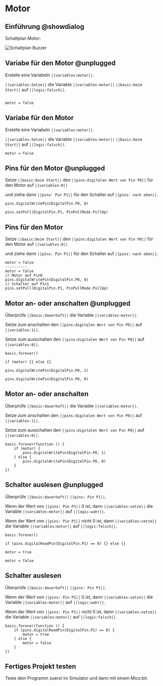 # Motor

## Einführung @showdialog

Schaltplan Motor:

![Schaltplan Buzzer](https://philipphgerber.github.io/tutorials-x2-next/docs/static/tutorials/05_motor.png)


## Variabe für den Motor @unplugged

Erstelle eine Variabeln ``||variables:motor||``.

``||variables:Setze||`` die Variable ``||variables:motor||`` ``||basic:beim Start||`` auf ``||logic:falsch||``.

```blocks
```
```block
motor = false
```

## Variabe für den Motor

Erstelle eine Variabeln ``||variables:motor||``.

``||variables:Setze||`` die Variable ``||variables:motor||`` ``||basic:beim Start||`` auf ``||logic:falsch||``.

```blocks
motor = false
```

## Pins für den Motor @unplugged

Setze ``||basic:beim Start||`` den ``||pins:digitalen Wert von Pin P0||`` für den Motor auf ``||variables:0||``

und ziehe dann ``||pins: Pin P1||`` für den Schalter auf ``||pins: nach oben||``.

```block
pins.digitalWritePin(DigitalPin.P0, 0)
```
```block
pins.setPull(DigitalPin.P1, PinPullMode.PullUp)
```

## Pins für den Motor

Setze ``||basic:beim Start||`` den ``||pins:digitalen Wert von Pin P0||`` für den Motor auf ``||variables:0||``

und ziehe dann ``||pins: Pin P1||`` für den Schalter auf ``||pins: nach oben||``.

```diffblocks
motor = false
----------
motor = false
// Motor auf Pin0
pins.digitalWritePin(DigitalPin.P0, 0)
// Schalter auf Pin1
pins.setPull(DigitalPin.P1, PinPullMode.PullUp)

```


## Motor an- oder anschalten @unplugged

Überprüfe ``||basic:dauerhaft||`` die Variable ``||variables:motor||``.

Setze zum anschalten den ``||pins:digitalen Wert von Pin P0||`` auf ``||variables:1||``.

Setze zum ausschalten den ``||pins:digitalen Wert von Pin P0||`` auf ``||variables:0||``.

```block
basic.forever()
```
```block
if (motor) {} else {}
```
```block
pins.digitalWritePin(DigitalPin.P0, 1)
```
```block
pins.digitalWritePin(DigitalPin.P0, 0)
```

## Motor an- oder anschalten

Überprüfe ``||basic:dauerhaft||`` die Variable ``||variables:motor||``.

Setze zum anschalten den ``||pins:digitalen Wert von Pin P0||`` auf ``||variables:1||``.

Setze zum ausschalten den ``||pins:digitalen Wert von Pin P0||`` auf ``||variables:0||``.

```blocks
basic.forever(function () {
    if (motor) {
        pins.digitalWritePin(DigitalPin.P0, 1)
    } else {
        pins.digitalWritePin(DigitalPin.P0, 0)
    }
})
```

## Schalter auslesen @unplugged

Überprüfe ``||basic:dauerhaft||`` ``||pins: Pin P1||``.

Wenn der Wert von ``||pins: Pin P1||`` 0 ist, dann ``||variables:setze||`` die Variable ``||variables:motor||`` auf ``||logic:wahr||``.

Wenn der Wert von ``||pins: Pin P1||`` nicht 0 ist, dann ``||variables:setze||`` die Variable ``||variables:motor||`` auf ``||logic:falsch||``.

```block
basic.forever()
```
```block
if (pins.digitalReadPin(DigitalPin.P1) == 0) {} else {}
```
```block
motor = true
```
```block
motor = false
```

## Schalter auslesen

Überprüfe ``||basic:dauerhaft||`` ``||pins: Pin P1||``.

Wenn der Wert von ``||pins: Pin P1||`` 0 ist, dann ``||variables:setze||`` die Variable ``||variables:motor||`` auf ``||logic:wahr||``.

Wenn der Wert von ``||pins: Pin P1||`` nicht 0 ist, dann ``||variables:setze||`` die Variable ``||variables:motor||`` auf ``||logic:falsch||``.

```blocks
basic.forever(function () {
    if (pins.digitalReadPin(DigitalPin.P1) == 0) {
        motor = true
    } else {
        motor = false
    }
})
```

## Fertiges Projekt testen

Teste dein Programm zuerst im Simulator und dann mit einem Mico:bit.


<script src="https://makecode.com/gh-pages-embed.js"></script><script>makeCodeRender("{{ site.makecode.home_url }}", "{{ site.github.owner_name }}/{{ site.github.repository_name }}");</script>
